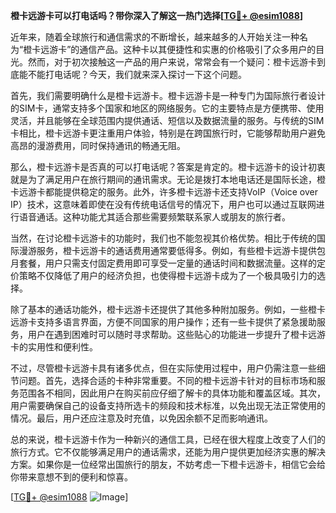 **橙卡远游卡可以打电话吗？带你深入了解这一热门选择[[TG💪+ @esim1088](https://t.me/s/esim1088)]**

近年来，随着全球旅行和通信需求的不断增长，越来越多的人开始关注一种名为“橙卡远游卡”的通信产品。这种卡以其便捷性和实惠的价格吸引了众多用户的目光。然而，对于初次接触这一产品的用户来说，常常会有一个疑问：橙卡远游卡到底能不能打电话呢？今天，我们就来深入探讨一下这个问题。

首先，我们需要明确什么是橙卡远游卡。橙卡远游卡是一种专门为国际旅行者设计的SIM卡，通常支持多个国家和地区的网络服务。它的主要特点是方便携带、使用灵活，并且能够在全球范围内提供通话、短信以及数据流量的服务。与传统的SIM卡相比，橙卡远游卡更注重用户体验，特别是在跨国旅行时，它能够帮助用户避免高昂的漫游费用，同时保持通讯的畅通无阻。

那么，橙卡远游卡是否真的可以打电话呢？答案是肯定的。橙卡远游卡的设计初衷就是为了满足用户在旅行期间的通讯需求。无论是拨打本地电话还是国际长途，橙卡远游卡都能提供稳定的服务。此外，许多橙卡远游卡还支持VoIP（Voice over IP）技术，这意味着即使在没有传统电话信号的情况下，用户也可以通过互联网进行语音通话。这种功能尤其适合那些需要频繁联系家人或朋友的旅行者。

当然，在讨论橙卡远游卡的功能时，我们也不能忽视其价格优势。相比于传统的国际漫游服务，橙卡远游卡的通话费用通常要低得多。例如，有些橙卡远游卡提供包月套餐，用户只需支付固定费用即可享受一定量的通话时间和数据流量。这样的定价策略不仅降低了用户的经济负担，也使得橙卡远游卡成为了一个极具吸引力的选择。

除了基本的通话功能外，橙卡远游卡还提供了其他多种附加服务。例如，一些橙卡远游卡支持多语言界面，方便不同国家的用户操作；还有一些卡提供了紧急援助服务，用户在遇到困难时可以随时寻求帮助。这些贴心的功能进一步提升了橙卡远游卡的实用性和便利性。

不过，尽管橙卡远游卡具有诸多优点，但在实际使用过程中，用户仍需注意一些细节问题。首先，选择合适的卡种非常重要。不同的橙卡远游卡针对的目标市场和服务范围各不相同，因此用户在购买前应仔细了解卡的具体功能和覆盖区域。其次，用户需要确保自己的设备支持所选卡的频段和技术标准，以免出现无法正常使用的情况。最后，用户还应注意及时充值，以免因余额不足而影响通讯。

总的来说，橙卡远游卡作为一种新兴的通信工具，已经在很大程度上改变了人们的旅行方式。它不仅能够满足用户的通话需求，还能为用户提供更加经济实惠的解决方案。如果你是一位经常出国旅行的朋友，不妨考虑一下橙卡远游卡，相信它会给你带来意想不到的便利和惊喜。

[[TG💪+ @esim1088](https://t.me/s/esim1088) ![Image](https://i.postimg.cc/4NQfJmqS/Snipaste-2025-05-13-00-14-12.png)]